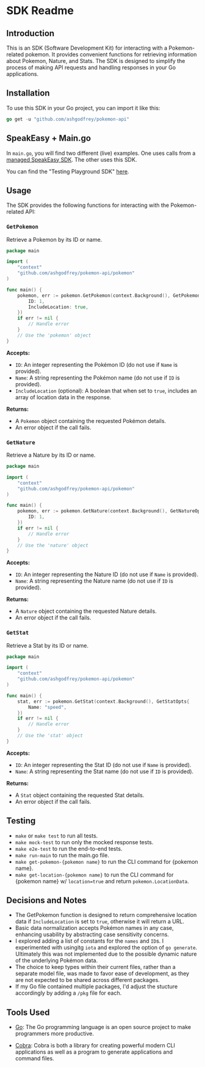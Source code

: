 # SDK Readme

## Introduction

This is an SDK (Software Development Kit) for interacting with a Pokemon-related pokemon. It provides convenient functions for retrieving information about Pokemon, Nature, and Stats. The SDK is designed to simplify the process of making API requests and handling responses in your Go applications.

## Installation

To use this SDK in your Go project, you can import it like this:

```go
go get -u "github.com/ashgodfrey/pokemon-api"
```

## SpeakEasy + Main.go 

In `main.go`, you will find two different (live) examples. One uses calls from a [managed SpeakEasy SDK](https://www.speakeasypokemon.dev/docs/create-client-sdks). The other uses this SDK.  

You can find the "Testing Playground SDK" [here](https://github.com/speakeasy-sdks/testing-playground-sdk).

## Usage

The SDK provides the following functions for interacting with the Pokemon-related API:

### `GetPokemon`

Retrieve a Pokemon by its ID or name.

```go
package main

import (
	"context"
	"github.com/ashgodfrey/pokemon-api/pokemon"
)

func main() {
	pokemon, err := pokemon.GetPokemon(context.Background(), GetPokemonOpts {
        ID: 1,
        IncludeLocation: true,
    })
	if err != nil {
		// Handle error
	}
	// Use the 'pokemon' object
}
```


**Accepts:**
- `ID`: An integer representing the Pokémon ID (do not use if `Name` is provided).
- `Name`: A string representing the Pokémon name (do not use if `ID` is provided).
- `IncludeLocation` (optional): A boolean that when set to `true`, includes an array of location data in the response.

**Returns:**
- A `Pokemon` object containing the requested Pokémon details.
- An error object if the call fails.

### `GetNature`

Retrieve a Nature by its ID or name.

```go
package main

import (
	"context"
	"github.com/ashgodfrey/pokemon-api/pokemon"
)

func main() {
	pokemon, err := pokemon.GetNature(context.Background(), GetNatureOpts{
        ID: 1,
    })
	if err != nil {
		// Handle error
	}
	// Use the 'nature' object
}
```
**Accepts:**
- `ID`: An integer representing the Nature ID (do not use if `Name` is provided).
- `Name`: A string representing the Nature name (do not use if `ID` is provided).

**Returns:**
- A `Nature` object containing the requested Nature details.
- An error object if the call fails.


### `GetStat`

Retrieve a Stat by its ID or name.

```go
package main

import (
	"context"
	"github.com/ashgodfrey/pokemon-api/pokemon"
)

func main() {
	stat, err := pokemon.GetStat(context.Background(), GetStatOpts{
        Name: "speed",
    })
	if err != nil {
		// Handle error
	}
	// Use the 'stat' object
}
```

**Accepts:**
- `ID`: An integer representing the Stat ID (do not use if `Name` is provided).
- `Name`: A string representing the Stat name (do not use if `ID` is provided).

**Returns:**
- A `Stat` object containing the requested Stat details.
- An error object if the call fails.


## Testing

* `make` or `make test` to run all tests.
* `make mock-test` to run only the mocked response tests.
* `make e2e-test` to run the end-to-end tests.
* `make run-main` to run the main.go file.
*  `make get-pokemon-{pokemon name}` to run the CLI command for {pokemon name}.
*  `make get-location-{pokemon name}` to run the CLI command for {pokemon name} w/ `location=true` and return `pokemon.LocationData`.


## Decisions and Notes
* The GetPokemon function is designed to return comprehensive location data if `IncludeLocation` is set to `true`, otherwise it will return a URL.
* Basic data normalization accepts Pokémon names in any case, enhancing usability by abstracting case sensitivity concerns.
* I explored adding a list of constants for the `names` and `ID`s. I experimented with usingitg `iota` and explored the option of `go generate`. Ultimately this was not implemented due to the possible dynamic nature of the underlying Pokémon data.
* The choice to keep types within their current files, rather than a separate model file, was made to favor ease of development, as they are not expected to be shared across different packages.
* If my Go file contained multiple packages, I'd adjust the stucture accordingly by adding a `/pkg` file for each.

## Tools Used

- [Go](https://golang.org/): The Go programming language is an open source project to make programmers more productive.

- [Cobra](https://github.com/spf13/cobra): Cobra is both a library for creating powerful modern CLI applications as well as a program to generate applications and command files.

